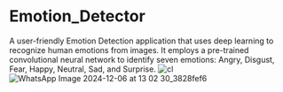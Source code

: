 # Emotion_Detector

A user-friendly Emotion Detection application that uses deep learning to recognize human emotions from images. It employs a pre-trained convolutional neural network to identify seven emotions: Angry, Disgust, Fear, Happy, Neutral, Sad, and Surprise.
![cl](https://github.com/user-attachments/assets/01619253-a316-46db-b25b-8c12392398d9)
![WhatsApp Image 2024-12-06 at 13 02 30_3828fef6](https://github.com/user-attachments/assets/6a4a3e77-97f1-4b8c-9111-7b7a4cdec5c1)
